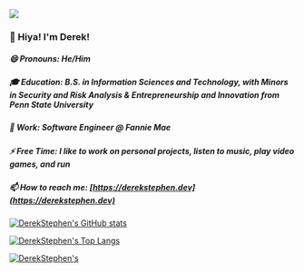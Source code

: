 ![](https://komarev.com/ghpvc/?username=derekstephen)

### 👋 Hiya! I'm Derek!
##### 😄 Pronouns: He/Him

##### 🎓 Education: B.S. in Information Sciences and Technology, with Minors in Security and Risk Analysis & Entrepreneurship and Innovation from Penn State University
##### 💼 Work: Software Engineer @ Fannie Mae

##### ⚡ Free Time: I like to work on personal projects, listen to music, play video games, and run

##### 📫 How to reach me: [https://derekstephen.dev](https://derekstephen.dev)


[![DerekStephen's GitHub stats](https://github-readme-stats.vercel.app/api?username=derekstephen&count_private=true&show_icons=true&theme=vue-dark)](https://github.com/anuraghazra/github-readme-stats)

[![DerekStephen's Top Langs](https://github-readme-stats.vercel.app/api/top-langs/?username=derekstephen&layout=compact&theme=vue-dark)](https://github.com/anuraghazra/github-readme-stats)

[![DerekStephen's ](https://github-profile-trophy.vercel.app/?username=derekstephen&theme=nord)](https://github.com/ryo-ma/github-profile-trophy)
